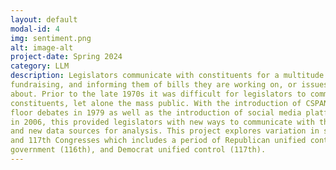 ```yaml
---
layout: default
modal-id: 4
img: sentiment.png
alt: image-alt
project-date: Spring 2024
category: LLM
description: Legislators communicate with constituents for a multitude of reasons. Campaigning,
fundraising, and informing them of bills they are working on, or issues they are passionate
about. Prior to the late 1970s it was difficult for legislators to communicate with their
constituents, let alone the mass public. With the introduction of CSPAN televising House
floor debates in 1979 as well as the introduction of social media platforms such as Twitter
in 2006, this provided legislators with new ways to communicate with their constituents
and new data sources for analysis. This project explores variation in sentiment and emotion across the 115th, 116th,
and 117th Congresses which includes a period of Republican unified control (115th), split
government (116th), and Democrat unified control (117th). 
---
```

